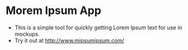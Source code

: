 # Morem Ipsum App

- This is a simple tool for quickly getting Lorem Ipsum text for use in mockups. 
-  Try it out at http://www.mipsumipsum.com/
